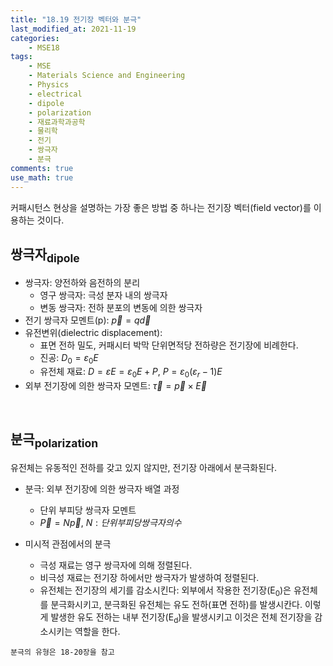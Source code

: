 ```yaml
---
title: "18.19 전기장 벡터와 분극"
last_modified_at: 2021-11-19
categories:
    - MSE18
tags:
    - MSE
    - Materials Science and Engineering
    - Physics
    - electrical
    - dipole
    - polarization
    - 재료과학과공학
    - 물리학
    - 전기
    - 쌍극자
    - 분극
comments: true
use_math: true
---
```


커패시턴스 현상을 설명하는 가장 좋은 방법 중 하나는 전기장 벡터(field vector)를 이용하는 것이다.

<h2>쌍극자<sub>dipole</sub></h2>

- 쌍극자: 양전하와 음전하의 분리
    - 영구 쌍극자: 극성 분자 내의 쌍극자
    - 변동 쌍극자: 전하 분포의 변동에 의한 쌍극자
- 전기 쌍극자 모멘트(p): $\overrightarrow{p}=q\overrightarrow{d}$
- 유전변위(dielectric displacement): 
    - 표면 전하 밀도, 커패시터 박막 단위면적당 전하량은 전기장에 비례한다.
    - 진공: $D_0=ε_0E$
    - 유전체 재료: $D=εE=ε_0E+P,\ P=ε_0(ε_r-1)E$
- 외부 전기장에 의한 쌍극자 모멘트: $\overrightarrow{τ}=\overrightarrow{p}×\overrightarrow{E}$

<br/>

<h2>분극<sub>polarization</sub></h2>

유전체는 유동적인 전하를 갖고 있지 않지만, 전기장 아래에서 분극화된다.
- 분극: 외부 전기장에 의한 쌍극자 배열 과정
    - 단위 부피당 쌍극자 모멘트
    - $\overrightarrow{P}=N\overrightarrow{p},\ N: 단위 부피당 쌍극자의 수$

- 미시적 관점에서의 분극
    - 극성 재료는 영구 쌍극자에 의해 정렬된다.
    - 비극성 재료는 전기장 하에서만 쌍극자가 발생하여 정렬된다.
    - 유전체는 전기장의 세기를 감소시킨다: 외부에서 작용한 전기장(E<sub>0</sub>)은 유전체를 분극화시키고, 분극화된 유전체는 유도 전하(표면 전하)를 발생시칸다. 이렇게 발생한 유도 전하는 내부 전기장(E<sub>d</sub>)을 발생시키고 이것은 전체 전기장을 감소시키는 역할을 한다.
```
분극의 유형은 18-20장을 참고
```